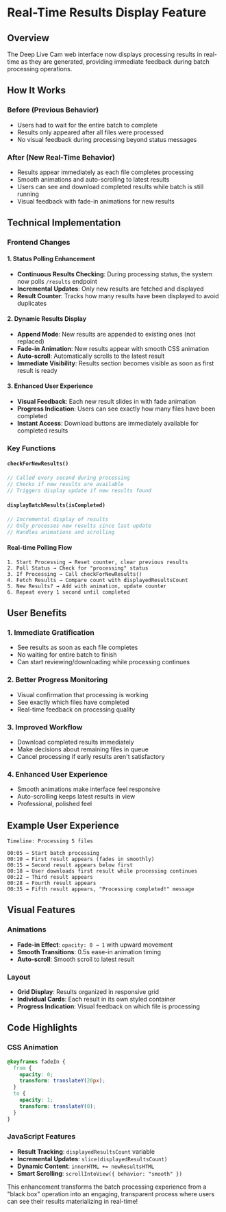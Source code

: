 # Real-Time Results Display Feature

## Overview

The Deep Live Cam web interface now displays processing results in real-time as they are generated, providing immediate feedback during batch processing operations.

## How It Works

### Before (Previous Behavior)

- Users had to wait for the entire batch to complete
- Results only appeared after all files were processed
- No visual feedback during processing beyond status messages

### After (New Real-Time Behavior)

- Results appear immediately as each file completes processing
- Smooth animations and auto-scrolling to latest results
- Users can see and download completed results while batch is still running
- Visual feedback with fade-in animations for new results

## Technical Implementation

### Frontend Changes

#### 1. Status Polling Enhancement

- **Continuous Results Checking**: During processing status, the system now polls `/results` endpoint
- **Incremental Updates**: Only new results are fetched and displayed
- **Result Counter**: Tracks how many results have been displayed to avoid duplicates

#### 2. Dynamic Results Display

- **Append Mode**: New results are appended to existing ones (not replaced)
- **Fade-in Animation**: New results appear with smooth CSS animation
- **Auto-scroll**: Automatically scrolls to the latest result
- **Immediate Visibility**: Results section becomes visible as soon as first result is ready

#### 3. Enhanced User Experience

- **Visual Feedback**: Each new result slides in with fade animation
- **Progress Indication**: Users can see exactly how many files have been completed
- **Instant Access**: Download buttons are immediately available for completed results

### Key Functions

#### `checkForNewResults()`

```javascript
// Called every second during processing
// Checks if new results are available
// Triggers display update if new results found
```

#### `displayBatchResults(isCompleted)`

```javascript
// Incremental display of results
// Only processes new results since last update
// Handles animations and scrolling
```

#### Real-time Polling Flow

```
1. Start Processing → Reset counter, clear previous results
2. Poll Status → Check for "processing" status
3. If Processing → Call checkForNewResults()
4. Fetch Results → Compare count with displayedResultsCount
5. New Results? → Add with animation, update counter
6. Repeat every 1 second until completed
```

## User Benefits

### 1. **Immediate Gratification**

- See results as soon as each file completes
- No waiting for entire batch to finish
- Can start reviewing/downloading while processing continues

### 2. **Better Progress Monitoring**

- Visual confirmation that processing is working
- See exactly which files have completed
- Real-time feedback on processing quality

### 3. **Improved Workflow**

- Download completed results immediately
- Make decisions about remaining files in queue
- Cancel processing if early results aren't satisfactory

### 4. **Enhanced User Experience**

- Smooth animations make interface feel responsive
- Auto-scrolling keeps latest results in view
- Professional, polished feel

## Example User Experience

```
Timeline: Processing 5 files

00:05 → Start batch processing
00:10 → First result appears (fades in smoothly)
00:15 → Second result appears below first
00:18 → User downloads first result while processing continues
00:22 → Third result appears
00:28 → Fourth result appears
00:35 → Fifth result appears, "Processing completed!" message
```

## Visual Features

### Animations

- **Fade-in Effect**: `opacity: 0 → 1` with upward movement
- **Smooth Transitions**: 0.5s ease-in animation timing
- **Auto-scroll**: Smooth scroll to latest result

### Layout

- **Grid Display**: Results organized in responsive grid
- **Individual Cards**: Each result in its own styled container
- **Progress Indication**: Visual feedback on which file is processing

## Code Highlights

### CSS Animation

```css
@keyframes fadeIn {
  from {
    opacity: 0;
    transform: translateY(20px);
  }
  to {
    opacity: 1;
    transform: translateY(0);
  }
}
```

### JavaScript Features

- **Result Tracking**: `displayedResultsCount` variable
- **Incremental Updates**: `slice(displayedResultsCount)`
- **Dynamic Content**: `innerHTML += newResultsHTML`
- **Smart Scrolling**: `scrollIntoView({ behavior: "smooth" })`

This enhancement transforms the batch processing experience from a "black box" operation into an engaging, transparent process where users can see their results materializing in real-time!
